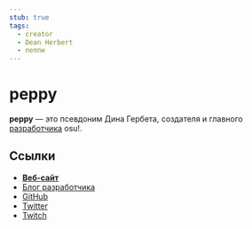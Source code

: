 ```yaml
---
stub: true
tags:
  - creator
  - Dean Herbert
  - пеппи
---
```


# peppy

**peppy** — это псевдоним Дина Гербета, создателя и главного [разработчика](/wiki/People/The_Team/Developers) osu!.

## Ссылки

- **[Веб-сайт](https://ppy.sh/)**
- [Блог разработчика](https://blog.ppy.sh)
- [GitHub](https://github.com/peppy)
- [Twitter](https://twitter.com/ppy)
- [Twitch](https://www.twitch.tv/ppy)
